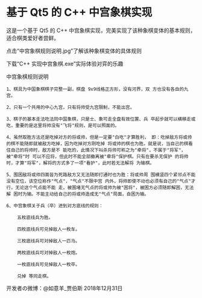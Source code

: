 ﻿# 基于 Qt5 的 C++ 中宫象棋实现
这是一个基于 Qt5 的 C++ 中宫象棋实现，完美实现了该种象棋变体的基本规则，适合棋类爱好者尝鲜。

点击“中宫象棋规则说明.jpg”了解该种象棋变体的具体规则

下载“C++ 实现中宫象棋.exe”实际体验对弈的乐趣

中宫象棋规则说明

    1、棋具为中国象棋棋子完整一副，棋盘 9x9线格正方形，没有河界，双 方也没有各自的九宫。

    2、只有一个共用的中心九宫，只有将帅受九宫限制，不能出宫。

    3、棋子的基本走法吃法同中国象棋，只是士、象可走全盘有效位置、兵 卒起步就可以横移走或吃，重要的是这里将帅没有"飞将"规则，是可以照面的。

    4、虽然取胜方法还是吃掉对方的将或帅，但是一定要"白吃"才算胜利， 即：吃掉敌方将或帅的棋不能随即就被敌方吃掉，因为吃掉对方刚吃掉 将或帅的棋也为胜。就是说，当自己的棋看住自己的将帅时，敌方是不 能吃的，此情况下叫杀将帅可称之为"牵将"，不属于"将军"，被"牵将"时 可以不应将，但此时不能全部撤离被"牵将"保护棋。只有在要杀无保护 的将帅时，才算"将军"，解将的方式多了一项"看护"，此时若无法解将 为输棋。

    5、围困敌将或帅四面皆为死路敌方又无法随即打通时也为胜：将或帅周 围横竖四个紧邻点不能没有空位，该空位称作"气点"，"气点"不限中宫 内外，将帅即使不动也必须有自己的"气点"才行，无论这个气点能不能 走，被围堵无气点的将或帅为被"困将"，被困方必须随即解困，无法解 困时为输。不能主动给自己的将或帅造成无"气点"局面，自困为输。

    6、中宫象棋关于兵（卒）进到对方底线的规则：

        五枚底线兵为胜。
        
        四枚底线兵可兑掉敌人一枚车。
        
        三枚底线兵可对掉敌人一匹马。
        
        两枚底线兵可对掉敌人一枚炮。
        
        一枚底线兵可兑掉敌人一枚卒。
        
        兑掉 等同走棋。





开发者の微博：@如意羊_贾伯斯
2018年12月31日
